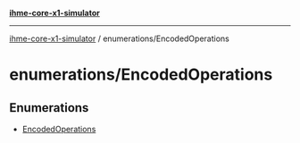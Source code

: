 [**ihme-core-x1-simulator**](../../README.md)

***

[ihme-core-x1-simulator](../../modules.md) / enumerations/EncodedOperations

# enumerations/EncodedOperations

## Enumerations

- [EncodedOperations](enumerations/EncodedOperations.md)
